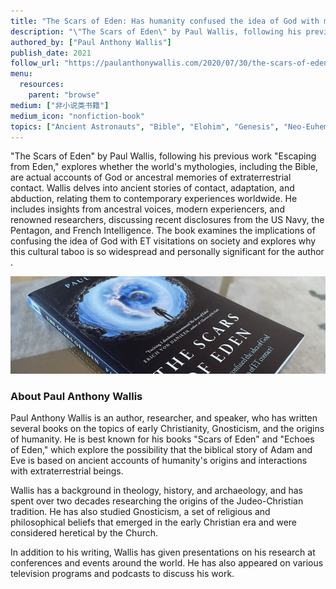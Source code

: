 ```yaml
---
title: "The Scars of Eden: Has humanity confused the idea of God with memories of ET contact?"
description: "\"The Scars of Eden\" by Paul Wallis, following his previous work \"Escaping from Eden,\" explores whether the world's mythologies, including the Bible, are actual accounts of God or ancestral memories of extraterrestrial contact. Wallis delves into ancient stories of contact, adaptation, and abduction, relating them to contemporary experiences worldwide. He includes insights from ancestral voices, modern experiencers, and renowned researchers, discussing recent disclosures from the US Navy, the Pentagon, and French Intelligence. The book examines the implications of confusing the idea of God with ET visitations on society and explores why this cultural taboo is so widespread and personally significant for the author​."
authored_by: ["Paul Anthony Wallis"]
publish_date: 2021
follow_url: "https://paulanthonywallis.com/2020/07/30/the-scars-of-eden/"
menu:
  resources:
    parent: "browse"
medium: ["非小说类书籍"]
medium_icon: "nonfiction-book"
topics: ["Ancient Astronauts", "Bible", "Elohim", "Genesis", "Neo-Euhemerism", "Theology"]
---
```


"The Scars of Eden" by Paul Wallis, following his previous work "Escaping from Eden," explores whether the world's mythologies, including the Bible, are actual accounts of God or ancestral memories of extraterrestrial contact. Wallis delves into ancient stories of contact, adaptation, and abduction, relating them to contemporary experiences worldwide. He includes insights from ancestral voices, modern experiencers, and renowned researchers, discussing recent disclosures from the US Navy, the Pentagon, and French Intelligence. The book examines the implications of confusing the idea of God with ET visitations on society and explores why this cultural taboo is so widespread and personally significant for the author​.

![Image](images/the-scars-of-eden-book.jpg "The Scars of Eden, 2021 — Paul Anthony Wallis")

### About Paul Anthony Wallis

Paul Anthony Wallis is an author, researcher, and speaker, who has written several books on the topics of early Christianity, Gnosticism, and the origins of humanity. He is best known for his books "Scars of Eden" and "Echoes of Eden," which explore the possibility that the biblical story of Adam and Eve is based on ancient accounts of humanity's origins and interactions with extraterrestrial beings.

Wallis has a background in theology, history, and archaeology, and has spent over two decades researching the origins of the Judeo-Christian tradition. He has also studied Gnosticism, a set of religious and philosophical beliefs that emerged in the early Christian era and were considered heretical by the Church.

In addition to his writing, Wallis has given presentations on his research at conferences and events around the world. He has also appeared on various television programs and podcasts to discuss his work.
